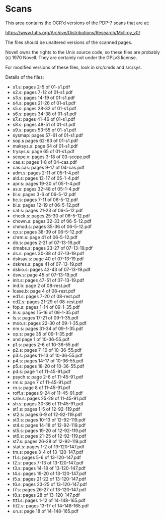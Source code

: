 

# Scans

This area contains the OCR'd versions of the PDP-7 scans that are at:

https://www.tuhs.org/Archive/Distributions/Research/McIlroy_v0/

The files should be unaltered versions of the scanned pages.

Novell owns the rights to the Unix source code, so these files are probably
(c) 1970 Novell. They are certainly not under the GPLv3 license.

For modified versions of these files, look in src/cmds and src/sys.

Details of the files:

* s1.s: pages 2-5    of 01-s1.pdf
* s2.s: pages 7-12   of 01-s1.pdf
* s3.s: pages 14-19  of 01-s1.pdf
* s4.s: pages 21-26  of 01-s1.pdf
* s5.s: pages 28-32  of 01-s1.pdf
* s6.s: pages 34-38  of 01-s1.pdf
* s7.s: pages 41-46  of 01-s1.pdf
* s8.s: pages 48-51  of 01-s1.pdf
* s9.s: pages 53-55  of 01-s1.pdf
* sysmap: pages 57-61 of 01-s1.pdf
* sop.s pages 62-63  of 01-s1.pdf
* maksys.s: page 64  of 01-s1.pdf
* trysys.s: page 65  of 01-s1.pdf
* scope.v: pages 3-18 of 03-scope.pdf
* cas.s: pages 1-8 of 04-cas.pdf
* cas.cas: pages 9-17 of 04-cas.pdf
* adm.s: pages 2-11  of 05-1-4.pdf
* ald.s: pages 13-17 of 05-1-4.pdf
* apr.s: pages 19-30 of 05-1-4.pdf
* as.s: pages 32-48 of 05-1-4.pdf
* bl.s:    pages 3-6   of 06-5-12.pdf
* bc.s:    pages 7-11  of 06-5-12.pdf
* bi.s:    pages 12-19 of 06-5-12.pdf
* cat.s:   pages 21-23 of 06-5-12.pdf
* check.s: pages 25-30 of 06-5-12.pdf
* chown.s: pages 32-33 of 06-5-12.pdf
* chmod.s: pages 35-36 of 06-5-12.pdf
* cp.s:    pages 38-39 of 06-5-12.pdf
* chrm.s:  page  41    of 06-5-12.pdf
* db.s:     pages 2-21  of 07-13-19.pdf
* dmabs.s:  pages 23-27 of 07-13-19.pdf
* ds.s:     pages 30-38 of 07-13-19.pdf
* dsksav.s: page  40    of 07-13-19.pdf
* dskres.s: page  41    of 07-13-19.pdf
* dskio.s:  pages 42-43 of 07-13-19.pdf
* dsw.s:    page  45    of 07-13-19.pdf
* init.s:   pages 47-51 of 07-13-19.pdf
* ind.b:   page 2 of 08-rest.pdf
* lcase.b: page 4 of 08-rest.pdf
* ed1.s: pages 7-20 of 08-rest.pdf
* ed2.s: pages 21-29 of 08-rest.pdf
* fop.s: pages 1-14 of 09-1-35.pdf
* ln.s: pages 15-16 of 09-1-35.pdf
* ls.s: pages 17-21 of 09-1-35.pdf
* moo.s: pages 22-30 of 09-1-35.pdf
* nm.s: pages 31-34 of 09-1-35.pdf
* op.s: page 35 of 09-1-35.pdf
*  and page 1 of 10-36-55.pdf
* p1.s: pages 2-6 of 10-36-55.pdf
* p2.s: pages 7-10 of 10-36-55.pdf
* p3.s: pages 11-13 of 10-36-55.pdf
* p4.s: pages 14-17 of 10-36-55.pdf
* p5.s: pages 18-20 of 10-36-55.pdf
* pd.s: page 1 of 11-45-91.pdf
* psych.s: page 2-6 of 11-45-91.pdf
* rm.s: page 7 of 11-45-91.pdf
* rn.s: page 8 of 11-45-91.pdf
* roff.s: pages 9-24 of 11-45-91.pdf
* salv.s: pages 25-29 of 11-45-91.pdf
* sh.s: pages 30-36 of 11-45-91.pdf
* st1.s: pages 1-5 of 12-92-119.pdf
* st2.s: pages 6-9 of 12-92-119.pdf
* st3.s: pages 10-13 of 12-92-119.pdf
* st4.s: pages 14-18 of 12-92-119.pdf
* st5.s: pages 19-20 of 12-92-119.pdf
* st6.s: pages 21-25 of 12-92-119.pdf
* st7.s: pages 26-28 of 12-92-119.pdf
* stat.s: pages 1-2 of 13-120-147.pdf
* tm.s: pages 3-4 of 13-120-147.pdf
* t1.s: pages 5-6 of 13-120-147.pdf
* t2.s: pages 7-13 of 13-120-147.pdf
* t3.s: pages 14-18 of 13-120-147.pdf
* t4.s: pages 19-20 of 13-120-147.pdf
* t5.s: pages 21-22 of 13-120-147.pdf
* t6.s: pages 23-25 of 13-120-147.pdf
* t7.s: pages 26-27 of 13-120-147.pdf
* t8.s: pages 28 of 13-120-147.pdf
* ttt1.s: pages 1-12 of 14-148-165.pdf
* ttt2.s: pages 13-17 of 14-148-165.pdf
* un.s: page 18 of 14-148-165.pdf
